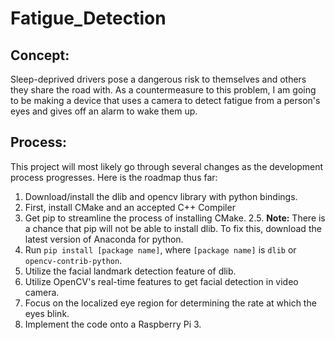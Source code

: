 # Fatigue_Detection
## Concept:
Sleep-deprived drivers pose a dangerous risk to themselves and others they share the road with. As a countermeasure
to this problem, I am going to be making a device that uses a camera to detect fatigue from a person's eyes and gives
off an alarm to wake them up.
## Process:
This project will most likely go through several changes as the development process progresses. Here is the roadmap
thus far:
1. Download/install the dlib and opencv library with python bindings.
  1. First, install CMake and an accepted C++ Compiler
  2. Get pip to streamline the process of installing CMake. 
  2.5. **Note:** There is a chance that pip will not be able to
  install dlib. To fix this, download the latest version of Anaconda for python.
  3. Run `pip install [package name]`, where `[package name]` is `dlib` or `opencv-contrib-python`.
2. Utilize the facial landmark detection feature of dlib.
3. Utilize OpenCV's real-time features to get facial detection in video camera.
4. Focus on the localized eye region for determining the rate at which the eyes blink.
5. Implement the code onto a Raspberry Pi 3.